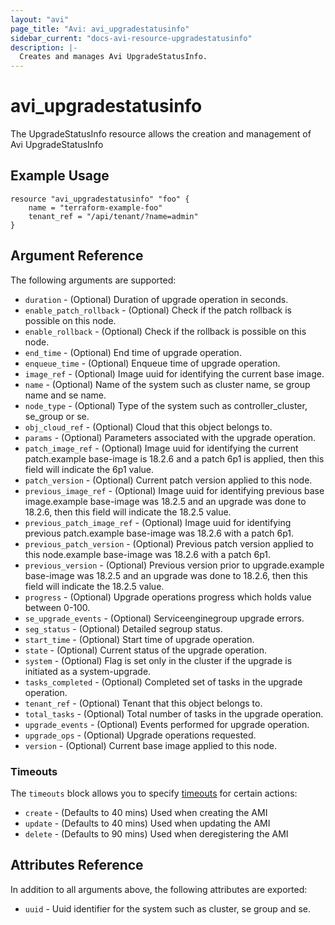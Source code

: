 ```yaml
---
layout: "avi"
page_title: "Avi: avi_upgradestatusinfo"
sidebar_current: "docs-avi-resource-upgradestatusinfo"
description: |-
  Creates and manages Avi UpgradeStatusInfo.
---
```


# avi_upgradestatusinfo

The UpgradeStatusInfo resource allows the creation and management of Avi UpgradeStatusInfo

## Example Usage

```hcl
resource "avi_upgradestatusinfo" "foo" {
    name = "terraform-example-foo"
    tenant_ref = "/api/tenant/?name=admin"
}
```

## Argument Reference

The following arguments are supported:

* `duration` - (Optional) Duration of upgrade operation in seconds.
* `enable_patch_rollback` - (Optional) Check if the patch rollback is possible on this node.
* `enable_rollback` - (Optional) Check if the rollback is possible on this node.
* `end_time` - (Optional) End time of upgrade operation.
* `enqueue_time` - (Optional) Enqueue time of upgrade operation.
* `image_ref` - (Optional) Image uuid for identifying the current base image.
* `name` - (Optional) Name of the system such as cluster name, se group name and se name.
* `node_type` - (Optional) Type of the system such as controller_cluster, se_group or se.
* `obj_cloud_ref` - (Optional) Cloud that this object belongs to.
* `params` - (Optional) Parameters associated with the upgrade operation.
* `patch_image_ref` - (Optional) Image uuid for identifying the current patch.example  base-image is 18.2.6 and a patch 6p1 is applied, then this field will indicate the 6p1 value.
* `patch_version` - (Optional) Current patch version applied to this node.
* `previous_image_ref` - (Optional) Image uuid for identifying previous base image.example  base-image was 18.2.5 and an upgrade was done to 18.2.6, then this field will indicate the 18.2.5 value.
* `previous_patch_image_ref` - (Optional) Image uuid for identifying previous patch.example  base-image was 18.2.6 with a patch 6p1.
* `previous_patch_version` - (Optional) Previous patch version applied to this node.example  base-image was 18.2.6 with a patch 6p1.
* `previous_version` - (Optional) Previous version prior to upgrade.example  base-image was 18.2.5 and an upgrade was done to 18.2.6, then this field will indicate the 18.2.5 value.
* `progress` - (Optional) Upgrade operations progress which holds value between 0-100.
* `se_upgrade_events` - (Optional) Serviceenginegroup upgrade errors.
* `seg_status` - (Optional) Detailed segroup status.
* `start_time` - (Optional) Start time of upgrade operation.
* `state` - (Optional) Current status of the upgrade operation.
* `system` - (Optional) Flag is set only in the cluster if the upgrade is initiated as a system-upgrade.
* `tasks_completed` - (Optional) Completed set of tasks in the upgrade operation.
* `tenant_ref` - (Optional) Tenant that this object belongs to.
* `total_tasks` - (Optional) Total number of tasks in the upgrade operation.
* `upgrade_events` - (Optional) Events performed for upgrade operation.
* `upgrade_ops` - (Optional) Upgrade operations requested.
* `version` - (Optional) Current base image applied to this node.


### Timeouts

The `timeouts` block allows you to specify [timeouts](https://www.terraform.io/docs/configuration/resources.html#timeouts) for certain actions:

* `create` - (Defaults to 40 mins) Used when creating the AMI
* `update` - (Defaults to 40 mins) Used when updating the AMI
* `delete` - (Defaults to 90 mins) Used when deregistering the AMI

## Attributes Reference

In addition to all arguments above, the following attributes are exported:

* `uuid` -  Uuid identifier for the system such as cluster, se group and se.

